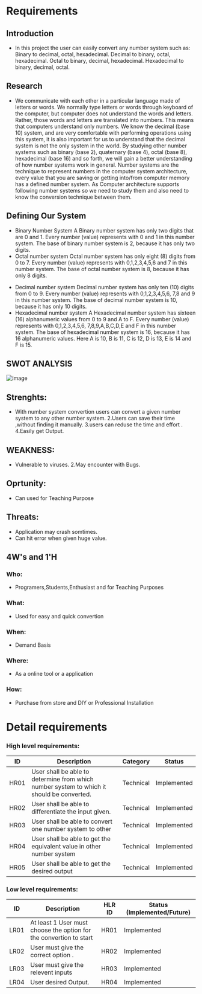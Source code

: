 # Requirements
## Introduction
- In this project the user can easily convert any number system such as: Binary to decimal, octal, hexadecimal. Decimal to binary, octal, hexadecimal. Octal to binary, decimal, hexadecimal. Hexadecimal to binary, decimal, octal.
## Research
- We communicate with each other in a particular language made of letters or words. We normally type letters or words through keyboard of the computer, but computer does not understand the words and letters. Rather, those words and letters are translated into numbers. This means that computers understand only numbers. We know the decimal (base 10) system, and are very comfortable with performing operations using this system, it is also important for us to understand that the decimal system is not the only system in the world. By studying other number systems such as binary (base 2), quaternary (base 4), octal (base 8), hexadecimal (base 16) and so forth, we will gain a better understanding of how number systems work in general. Number systems are the technique to represent numbers in the computer system architecture, every value that you are saving or getting into/from computer memory has a defined number system. As Computer architecture supports following number systems so we need to study them and also need to know the conversion technique between them.
## Defining Our System
- Binary Number System A Binary number system has only two digits that are 0 and 1. Every number (value) represents with 0 and 1 in this number system. The base of binary number system is 2, because it has only two digits.
- Octal number system Octal number system has only eight (8) digits from 0 to 7. Every number (value) represents with 0,1,2,3,4,5,6 and 7 in this number system. The base of octal number system is 8, because it has only 8 digits.
* Decimal number system Decimal number system has only ten (10) digits from 0 to 9. Every number (value) represents with 0,1,2,3,4,5,6, 7,8 and 9 in this number system. The base of decimal number system is 10, because it has only 10 digits.
* Hexadecimal number system A Hexadecimal number system has sixteen (16) alphanumeric values from 0 to 9 and A to F. Every number (value) represents with 0,1,2,3,4,5,6, 7,8,9,A,B,C,D,E and F in this number system. The base of hexadecimal number system is 16, because it has 16 alphanumeric values. Here A is 10, B is 11, C is 12, D is 13, E is 14 and F is 15.

## SWOT ANALYSIS
![image](https://user-images.githubusercontent.com/86291115/144039903-04d04ca4-2223-45af-a6a4-882d4f51d2f4.png)
## Strenghts:
- With number system convertion users can convert a given number system to any other number system. 2.Users can save their time ,without finding it manually. 3.users can reduse the time and effort . 4.Easily get Output.
## WEAKNESS:
- Vulnerable to viruses. 2.May encounter with Bugs.

## Oprtunity:
- Can used for Teaching Purpose
## Threats:
- Application may crash somtimes.
- Can hit error when given huge value.

## 4W's and 1'H
### Who:
- Programers,Students,Enthusiast and for Teaching Purposes

### What:
- Used for easy and quick convertion

### When:
- Demand Basis

### Where:
- As a online tool or a application

### How:
- Purchase from store and DIY or Professional Installation

# Detail requirements
### High level requirements:

| ID	| Description	| Category	| Status |
| ----------------- | --------------- | ------------------------ | --------------------------- |
| HR01 | User shall be able to determine from which number system to which it should be converted. | Technical	| Implemented |
| HR02 | User shall be able to differentiate the input given. | Technical	| Implemented | 
| HR03 | User shall be able to convert one number system to other | Technical	| Implemented |
| HR04 | User shall be able to get the equivalent value in other number system | Technical	| Implemented |
| HR05 | User shall be able to get the desired output	| Technical | Implemented |

### Low level requirements:
 | ID | 	Description | 	HLR ID	 | Status (Implemented/Future) | 
| ----------------- | --------------- | ------------------------ | --------------------------- |
 | LR01	 | At least 1 User must choose the option for the convertion to start | 	HR01	 | Implemented | 
 | LR02 | 	User must give the correct option . | 	HR02	 | Implemented | 
 | LR03 | 	User must give the relevent inputs | 	HR03	 | Implemented | 
 | LR04	 | User desired Output. | 	HR04	 | Implemented | 
